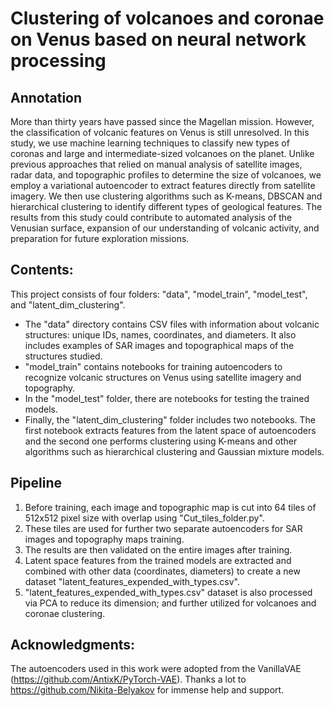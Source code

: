 # Clustering of volcanoes and coronae on Venus based on neural network processing
## Annotation
More than thirty years have passed since the Magellan mission. However, the classification of volcanic features on Venus is still unresolved. In this study, we use machine learning techniques to classify new types of coronas and large and intermediate-sized volcanoes on the planet. Unlike previous approaches that relied on manual analysis of satellite images, radar data, and topographic profiles to determine the size of volcanoes, we employ a variational autoencoder to extract features directly from satellite imagery. We then use clustering algorithms such as K-means, DBSCAN and hierarchical clustering to identify different types of geological features. The results from this study could contribute to automated analysis of the Venusian surface, expansion of our understanding of volcanic activity, and preparation for future exploration missions.

## Contents:
This project consists of four folders: "data", "model_train", "model_test", and "latent_dim_clustering".
* The "data" directory contains CSV files with information about volcanic structures: unique IDs, names, coordinates, and diameters. It also includes examples of SAR images and topographical maps of the structures studied.
* "model_train" contains notebooks for training autoencoders to recognize volcanic structures on Venus using satellite imagery and topography.
* In the "model_test" folder, there are notebooks for testing the trained models.
* Finally, the "latent_dim_clustering" folder includes two notebooks. The first notebook extracts features from the latent space of autoencoders and the second one performs clustering using K-means and other algorithms such as hierarchical clustering and Gaussian mixture models.
## Pipeline
1) Before training, each image and topographic map is cut into 64 tiles of 512x512 pixel size with overlap using "Cut_tiles_folder.py".
2) These tiles are used for further two separate autoencoders for SAR images and topography maps training.
3) The results are then validated on the entire images after training.
4) Latent space features from the trained models are extracted and combined with other data (coordinates, diameters) to create a new dataset "latent_features_expended_with_types.csv".
5) "latent_features_expended_with_types.csv" dataset is also processed via PCA to reduce its dimension; and further utilized for volcanoes and coronae clustering.
## Acknowledgments:
The autoencoders used in this work were adopted from the VanillaVAE (https://github.com/AntixK/PyTorch-VAE). Thanks a lot to https://github.com/Nikita-Belyakov for immense help and support.
